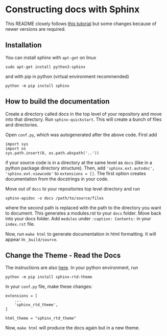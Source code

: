 # Constructing docs with Sphinx

This README closely follows [this tutorial](https://towardsdatascience.com/documenting-python-code-with-sphinx-554e1d6c4f6d) but some changes because of newer versions are required.

## Installation

You can install sphinx with ```apt-get``` on linux

```sudo apt-get install python3-sphinx```

and with pip in python (virtual environment recommended)

```python -m pip install sphinx```

## How to build the documentation

Create a directory called docs in the top level of your repository and move into that directory. Run ```sphinx-quickstart```. This will create a bunch of files and directories.

Open ```conf.py```, which was autogenerated after the above code. First add

```
import sys
import os
sys.path.insert(0, os.path.abspath('..'))
```

if your source code is in a directory at the same level as ```docs``` (like in a python package directory structure). Then, add ```'sphinx.ext.autodoc', 'sphinx.ext.viewcode'``` to ```extensions = []```. The first option creates documentation from the docstrings in your code.

Move out of ```docs``` to your repositories top level directory and run

```sphinx-apidoc -o docs /path/to/source/files```

where the second path is replaced with the path to the directory you want to document. This generates a modules.rst to your ```docs``` folder. Move back into your docs folder.  Add ```modules``` under ```:caption: Contents:``` in your ```index.rst``` file.

Now, run ```make html``` to generate documentation in html formatting. It will appear in ```_build/source```.

## Change the Theme - Read the Docs

The instructions are also [here](https://sphinx-rtd-theme.readthedocs.io/en/stable/installing.html). In your python environment, run

```python -m pip install sphinx-rtd-theme```

In your ```conf.py``` file, make these changes:

```
extensions = [
    ...
    'sphinx_rtd_theme',
]

html_theme = "sphinx_rtd_theme"
```

Now, ```make html``` will produce the docs again but in a new theme.
